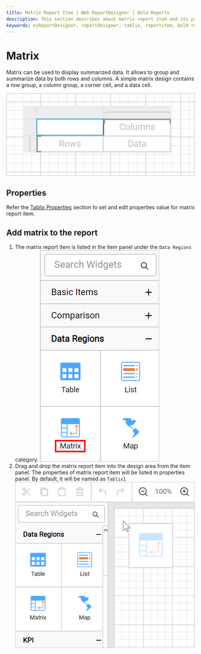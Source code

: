 ```yaml
---
title: Matrix Report Item | Web ReportDesigner | Bold Reports
description: This section describes about matrix report item and its properties to design a report using matrix in Bold Report Designer
keywords: ejReportDesigner, reportdesigner, tablix, reportitem, bold reports, documentation, help, ej, user guide, demo, samples, bold reports, bold reporting
---
```


# Matrix

Matrix can be used to display summarized data. It allows to group and summarize data by both rows and columns. A simple matrix design contains a row group, a column group, a corner cell, and a data cell.

![Matrix simple design](/static/assets/on-premise/images/report-designer/report-items/matrix/initial-matrix-design.png)

## Properties

Refer the [Tablix Properties](./../../report-items/tablix/) section to set and edit properties value for matrix report item.

## Add matrix to the report

1. The matrix report item is listed in the item panel under the `Data Regions` category.
![Matrix listed in item panel](/static/assets/on-premise/images/report-designer/report-items/matrix/item-panel-view.png)
2. Drag and drop the matrix report item into the design area from the item panel. The properties of matrix report item will be listed in properties panel. By default, it will be named as `Tablix1`
![Drag and drop tablix report item into design area](/static/assets/on-premise/images/report-designer/report-items/matrix/drag-and-drop-matrix.png)